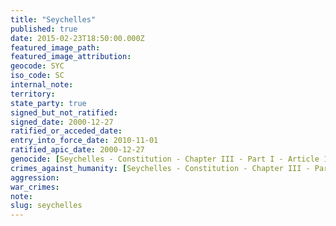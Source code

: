 ```yaml
---
title: "Seychelles"
published: true
date: 2015-02-23T18:50:00.000Z
featured_image_path:
featured_image_attribution:
geocode: SYC
iso_code: SC
internal_note:
territory:
state_party: true
signed_but_not_ratified:
signed_date: 2000-12-27
ratified_or_acceded_date:
entry_into_force_date: 2010-11-01
ratified_apic_date: 2000-12-27
genocide: [Seychelles - Constitution - Chapter III - Part I - Article 19](https://iccdb.hrlc.net/data/doc/556/keyword/46/) [Genocide Act of 1969](http://www.seylii.org/sc/legislation/consolidated-act/88)
crimes_against_humanity: [Seychelles - Constitution - Chapter III - Part I - Article 19](https://iccdb.hrlc.net/data/doc/556/keyword/13/)
aggression:
war_crimes:
note:
slug: seychelles
---
```

